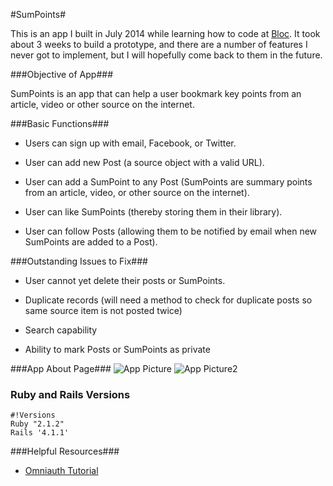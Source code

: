 #SumPoints#

This is an app I built in July 2014 while learning how to code at [Bloc](https://www.bloc.io). It took about 3 weeks to build a prototype, and there are a number of features I never got to implement, but I will hopefully come back to them in the future.

###Objective of App###

SumPoints is an app that can help a user bookmark key points from an article, video or other source on the internet.

###Basic Functions###

 * Users can sign up with email, Facebook, or Twitter.
 
 * User can add new Post (a source object with a valid URL).

 * User can add a SumPoint to any Post (SumPoints are summary points from an article, video, or other source on the internet).

 * User can like SumPoints (thereby storing them in their library).

 * User can follow Posts (allowing them to be notified by email when new SumPoints are added to a Post).

###Outstanding Issues to Fix###

 * User cannot yet delete their posts or SumPoints.

 * Duplicate records (will need a method to check for duplicate posts so same source item is not posted twice)

 * Search capability 

 * Ability to mark Posts or SumPoints as private


###App About Page###
![App Picture](http://i.imgur.com/dojFHy5.png)
![App Picture2](http://i.imgur.com/BNfAZl7.png)

### Ruby and Rails Versions ###

    #!Versions
    Ruby "2.1.2" 
    Rails '4.1.1'

###Helpful Resources###

* [Omniauth Tutorial](http://sourcey.com/rails-4-omniauth-using-devise-with-twitter-facebook-and-linkedin/)
